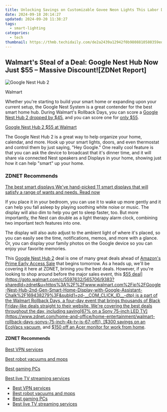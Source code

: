 ```yaml
---
title: Unlocking Savings on Customizable Govee Neon Lights This Labor Day - Find Out How at ZDNET!
date: 2024-09-18 20:14:27
updated: 2024-09-20 11:38:27
tags:
  - smart-lighting
categories:
  - tech
thumbnail: https://thmb.techidaily.com/de2a2439a12942f0b9808810580359ed4223c732cf24aad5cc401c9c124e67ae.jpeg
---
```


## Walmart's Steal of a Deal: Google Nest Hub Now Just $55 – Massive Discount![ZDNet Report]

![Google Nest Hub 2](https://www.zdnet.com/a/img/resize/f5c74bcf805f6d24cbca8454a4aea3308653b006/2022/10/10/3dbbb75f-d16a-4621-8976-b6c927000b4e/google-nest-hub-2.jpg?auto=webp&width=1280)

Walmart

Whether you're starting to build your smart home or expanding upon your current setup, the Google Nest System is a great contender for the best smart home hub. During Walmart's Rollback Days, you can score a [Google Nest Hub 2 dropped by $45](https://goto.walmart.com/c/5597632/565706/9383?sharedId=zdnet&u=https%3A%2F%2Fwww.walmart.com%2Fip%2FGoogle-Nest-Hub-2nd-Gen-Smart-Home-Display-with-Google-Assistant-Chalk%2F169438279%3F&subId1=zd-__COM_CLICK_ID__-dtp), and you can score one for [only $55](https://goto.walmart.com/c/5597632/565706/9383?sharedId=zdnet&u=https%3A%2F%2Fwww.walmart.com%2Fip%2FGoogle-Nest-Hub-2nd-Gen-Smart-Home-Display-with-Google-Assistant-Chalk%2F169438279%3F&subId1=zd-__COM_CLICK_ID__-dtp).

[Google Nest Hub 2 $55 at Walmart](https://goto.walmart.com/c/5597632/565706/9383?sharedId=zdnet&u=https%3A%2F%2Fwww.walmart.com%2Fip%2FGoogle-Nest-Hub-2nd-Gen-Smart-Home-Display-with-Google-Assistant-Chalk%2F169438279%3F&subId1=zd-__COM_CLICK_ID__-dtp)

The Google Nest Hub 2 is a great way to help organize your home, calendar, and more. Hook up your smart lights, doors, and even thermostat and control them by just saying, "Hey Google." One really cool feature is that you can ask the device to broadcast that it's dinner time, and it will share via connected Nest speakers and Displays in your home, showing just how it can help "smart" up your home.

### **ZDNET** Recommends

[The best smart displays We've hand-picked 11 smart displays that will satisfy a range of wants and needs.  Read now](https://www.zdnet.com/article/best-smart-display/)

If you place it in your bedroom, you can use it to wake up more gently and it can help you fall asleep by playing soothing white noise or music. The display will also dim to help you get to sleep faster, too. But more importantly, the Nest can double as a light therapy alarm clock, combining two important tech features into one.

The display will also auto adjust to the ambient light of where it's placed, so you can easily see the time, notifications, memos, and more with a glance. Or, you can display your family photos on the Google device so you can enjoy your favorite memories. 

This [Google Nest Hub 2](https://goto.walmart.com/c/5597632/565706/9383?sharedId=zdnet&u=https%3A%2F%2Fwww.walmart.com%2Fip%2FGoogle-Nest-Hub-2nd-Gen-Smart-Home-Display-with-Google-Assistant-Chalk%2F169438279%3F&subId1=zd-__COM_CLICK_ID__-dtp) deal is one of many great deals ahead of [Amazon's Prime Early Access Sale](https://www.zdnet.com/collection/amazon-prime-day/) that begins tomorrow. As a heads up, we'll be covering it here at ZDNET, brining you the best deals. However, if you're looking to shop around before the major sales event, this [$55 deal](https://goto.walmart.com/c/5597632/565706/9383?sharedId=zdnet&u=https%3A%2F%2Fwww.walmart.com%2Fip%2FGoogle-Nest-Hub-2nd-Gen-Smart-Home-Display-with-Google-Assistant-Chalk%2F169438279%3F&subId1=zd-__COM_CLICK_ID__-dtp) is a part of the Walmart Rollback Days, a four-day event that brings thousands of Black Friday-like deals straight to their website. We're covering the best deals throughout the day, including saving[67% on a Sony 75-inch LED TV](https://www.zdnet.com/home-and-office/home-entertainment/walmart-rollback-days-sonys-75-inch-4k-tv-is-67-off/), [$300 savings on an EcoVacs vacuum](https://www.zdnet.com/home-and-office/robot-vacuum-sale-save-on-an-ecovacs-deebot-n8/), and [$150 off an Acer monitor for work from home](https://www.zdnet.com/home-and-office/home-office-monitor-deal-this-acer-monitor-is-on-sale/).

#### **ZDNET** Recommends

[Best VPN services](https://www.zdnet.com/article/best-vpn/ "Best VPN services")

[Best robot vacuums and mops](https://www.zdnet.com/article/best-robot-vacuum-mop/ "Best robot vacuums and mops")

[Best gaming PCs](https://www.zdnet.com/article/best-gaming-pc/ "Best gaming PCs")

[Best live TV streaming services](https://www.zdnet.com/article/best-live-tv-streaming-service/ "Best live TV streaming services")

* [Best VPN services](https://www.zdnet.com/article/best-vpn/ "Best VPN services")
* [Best robot vacuums and mops](https://www.zdnet.com/article/best-robot-vacuum-mop/ "Best robot vacuums and mops")
* [Best gaming PCs](https://www.zdnet.com/article/best-gaming-pc/ "Best gaming PCs")
* [Best live TV streaming services](https://www.zdnet.com/article/best-live-tv-streaming-service/ "Best live TV streaming services")

<ins class="adsbygoogle"
     style="display:block"
     data-ad-format="autorelaxed"
     data-ad-client="ca-pub-7571918770474297"
     data-ad-slot="1223367746"></ins>



<ins class="adsbygoogle"
     style="display:block"
     data-ad-client="ca-pub-7571918770474297"
     data-ad-slot="8358498916"
     data-ad-format="auto"
     data-full-width-responsive="true"></ins>
